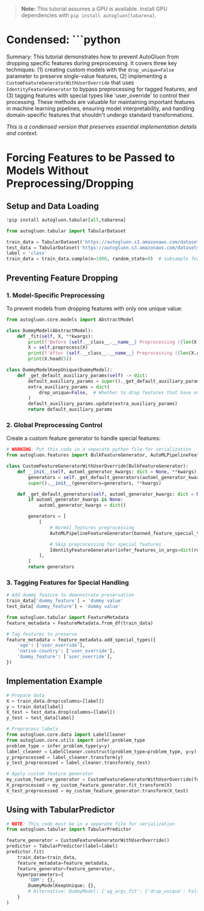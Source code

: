 > **Note:** This tutorial assumes a GPU is available. Install GPU dependencies with `pip install autogluon[tabarena]`.

# Condensed: ```python

Summary: This tutorial demonstrates how to prevent AutoGluon from dropping specific features during preprocessing. It covers three key techniques: (1) creating custom models with the `drop_unique=False` parameter to preserve single-value features, (2) implementing a `CustomFeatureGeneratorWithUserOverride` that uses `IdentityFeatureGenerator` to bypass preprocessing for tagged features, and (3) tagging features with special types like 'user_override' to control their processing. These methods are valuable for maintaining important features in machine learning pipelines, ensuring model interpretability, and handling domain-specific features that shouldn't undergo standard transformations.

*This is a condensed version that preserves essential implementation details and context.*

# Forcing Features to be Passed to Models Without Preprocessing/Dropping

## Setup and Data Loading

```python
!pip install autogluon.tabular[all,tabarena]

from autogluon.tabular import TabularDataset

train_data = TabularDataset('https://autogluon.s3.amazonaws.com/datasets/Inc/train.csv')
test_data = TabularDataset('https://autogluon.s3.amazonaws.com/datasets/Inc/test.csv')
label = 'class'
train_data = train_data.sample(n=1000, random_state=0)  # subsample for faster demo
```

## Preventing Feature Dropping

### 1. Model-Specific Preprocessing

To prevent models from dropping features with only one unique value:

```python
from autogluon.core.models import AbstractModel

class DummyModel(AbstractModel):
    def _fit(self, X, **kwargs):
        print(f'Before {self.__class__.__name__} Preprocessing ({len(X.columns)} features):\n\t{list(X.columns)}')
        X = self.preprocess(X)
        print(f'After {self.__class__.__name__} Preprocessing ({len(X.columns)} features):\n\t{list(X.columns)}')
        print(X.head(5))

class DummyModelKeepUnique(DummyModel):
    def _get_default_auxiliary_params(self) -> dict:
        default_auxiliary_params = super()._get_default_auxiliary_params()
        extra_auxiliary_params = dict(
            drop_unique=False,  # Whether to drop features that have only 1 unique value
        )
        default_auxiliary_params.update(extra_auxiliary_params)
        return default_auxiliary_params
```

### 2. Global Preprocessing Control

Create a custom feature generator to handle special features:

```python
# WARNING: Put this code in a separate python file for serialization
from autogluon.features import BulkFeatureGenerator, AutoMLPipelineFeatureGenerator, IdentityFeatureGenerator

class CustomFeatureGeneratorWithUserOverride(BulkFeatureGenerator):
    def __init__(self, automl_generator_kwargs: dict = None, **kwargs):
        generators = self._get_default_generators(automl_generator_kwargs=automl_generator_kwargs)
        super().__init__(generators=generators, **kwargs)

    def _get_default_generators(self, automl_generator_kwargs: dict = None):
        if automl_generator_kwargs is None:
            automl_generator_kwargs = dict()

        generators = [
            [
                # Normal features preprocessing
                AutoMLPipelineFeatureGenerator(banned_feature_special_types=['user_override'], **automl_generator_kwargs),

                # Skip preprocessing for special features
                IdentityFeatureGenerator(infer_features_in_args=dict(required_special_types=['user_override'])),
            ],
        ]
        return generators
```

### 3. Tagging Features for Special Handling

```python
# Add dummy feature to demonstrate preservation
train_data['dummy_feature'] = 'dummy value'
test_data['dummy_feature'] = 'dummy value'

from autogluon.tabular import FeatureMetadata
feature_metadata = FeatureMetadata.from_df(train_data)

# Tag features to preserve
feature_metadata = feature_metadata.add_special_types({
    'age': ['user_override'],
    'native-country': ['user_override'],
    'dummy_feature': ['user_override'],
})
```

## Implementation Example

```python
# Prepare data
X = train_data.drop(columns=[label])
y = train_data[label]
X_test = test_data.drop(columns=[label])
y_test = test_data[label]

# Preprocess labels
from autogluon.core.data import LabelCleaner
from autogluon.core.utils import infer_problem_type
problem_type = infer_problem_type(y=y)
label_cleaner = LabelCleaner.construct(problem_type=problem_type, y=y)
y_preprocessed = label_cleaner.transform(y)
y_test_preprocessed = label_cleaner.transform(y_test)

# Apply custom feature generator
my_custom_feature_generator = CustomFeatureGeneratorWithUserOverride(feature_metadata_in=feature_metadata)
X_preprocessed = my_custom_feature_generator.fit_transform(X)
X_test_preprocessed = my_custom_feature_generator.transform(X_test)
```

## Using with TabularPredictor

```python
# NOTE: This code must be in a separate file for serialization
from autogluon.tabular import TabularPredictor

feature_generator = CustomFeatureGeneratorWithUserOverride()
predictor = TabularPredictor(label=label)
predictor.fit(
    train_data=train_data,
    feature_metadata=feature_metadata,
    feature_generator=feature_generator,
    hyperparameters={
        'GBM': {},
        DummyModelKeepUnique: {},
        # Alternative: DummyModel: {'ag_args_fit': {'drop_unique': False}}
    }
)
```
